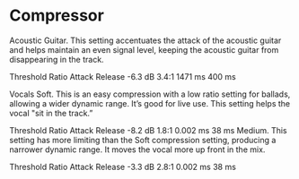 # Compressor

Acoustic Guitar. This setting accentuates the attack of the acoustic guitar and helps maintain an even signal level, keeping the acoustic guitar from disappearing in the track.

Threshold Ratio Attack Release
-6.3 dB 3.4:1 1471 ms 400 ms

Vocals
Soft. This is an easy compression with a low ratio setting for ballads, allowing a wider dynamic range. It’s good for live use. This setting helps the vocal "sit in the track.”

Threshold Ratio Attack Release
-8.2 dB 1.8:1 0.002 ms 38 ms
Medium. This setting has more limiting than the Soft compression setting, producing a narrower dynamic range. It moves the vocal more up front in the mix.


Threshold Ratio Attack Release
-3.3 dB 2.8:1 0.002 ms 38 ms

